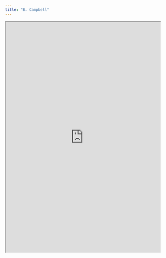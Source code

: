 ```yaml
---
title: "B. Campbell"
---
```




<iframe height="750" width="100%" src="https://ewelton.github.io/ktest/wiki.html#B.%20Campbell"></iframe>
